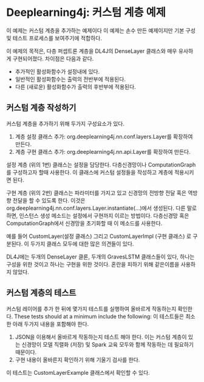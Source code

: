 
# Deeplearning4j: 커스텀 계층 예제

이 예제는 커스텀 계층을 추가하는 예제이다
이 예제는 손수 만든 예제이지만 기본 구성 및 테스트 프로세스를 보여주기에 적합하다.

이 예제의 목적은, 다층 퍼셉트론 계층을 DL4J의 DenseLayer 클래스와 매우 유사하게 구현되어졌다.
차이점은 다음과 같다.

- 추가적인 활성화함수가 설정내에 있다.
- 일반적인 활성화함수는 출력의 전반부에 적용된다.
- 다른 (새로운) 활성화함수가 출력의 후반부에 적용된다.

## 커스텀 계층 작성하기

커스텀 계층을 추가하기 위해 두가지 구성요소가 있다.

1. 계층 설정 클래스 추가: org.deeplearning4j.nn.conf.layers.Layer를 확장하여 만든다.
2. 계층 구현 클래스 추가: org.deeplearning4j.nn.api.Layer를 확장하여 만든다.

설정 계층 (위의 1번) 클래스는 설정을 담당한다. 다층신경망이나 ComputationGraph를 구성하고자 할때 사용한다.
이 클래스에 커스텀 설정들을 작성하고 계층에 적용시키면 된다.

구현 계층 (위의 2번) 클래스는 파라미터를 가지고 있고 신경망의 전방향 전달 혹은 역방향 전달을 할 수 있도록 한다. 이것은
org.deeplearning4j.nn.conf.layers.Layer.instantiate(...)에서 생성된다. 다른 말로하면, 인스턴스 생성 메소드는 설정에서 구현까지 이르는 방법이다.
다층신경망 혹은 ComputationGraph에서 신경망을 초기화할 때 이 메소드를 사용한다.

예를 들어 CustomLayer(설정 클래스) 그리고 CustomLayerImpl (구현 클래스) 로 구분된다. 이 두가지 클래스 모두에 대한 많은 의견들이 있다.

DL4J에는 두개의 DenseLayer 클론, 두개의 GravesLSTM 클래스들이 있다, 하나는 구성을 위한 것이고 하나는 구현을 위한 것이다.
혼란을 피하기 위해 같은이름을 사용하지 않았다.

## 커스텀 계층의 테스트
커스텀 레이어를 추가 한 뒤에 몇가지 테스트를 실행하여 올바르게 작동하는지 확인한다.
These tests should at a minimum include the following:
이 테스트들은 최소한 아래 두가지 내용을 포함해야 한다.
1. JSON을 이용해서 올바르게 작동하는지 테스트 해야 한다.
   이는 커스텀 계층이 있는 신경망이 모델 직렬화 (저장) 및 Spark 교육 모두와 함께 작동하는 데 필요하기 때문이다.
2. 구현 내용이 올바른지 확인하기 위해 기울기 검사를 한다.

이 테스트는 CustomLayerExample 클래스에서 확인할 수 있다.